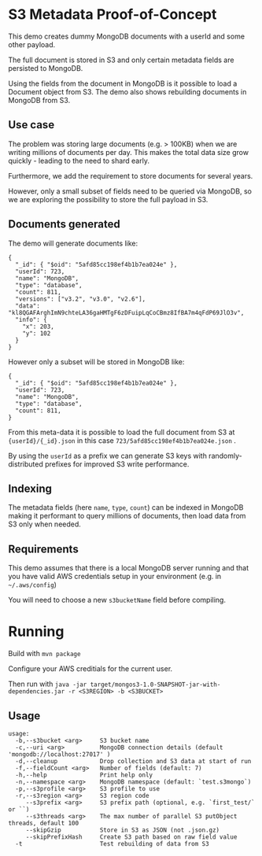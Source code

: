 # S3 Metadata Proof-of-Concept

This demo creates dummy MongoDB documents with a userId and some other payload. 

The full document is stored in S3 and only certain metadata fields are persisted to MongoDB.

Using the fields from the document in MongoDB is it possible to load a Document object from S3.
The demo also shows rebuilding documents in MongoDB from S3.

## Use case

The problem was storing large documents (e.g. > 100KB) when we are writing millions of documents per day. 
This makes the total data size grow quickly - leading to the need to shard early. 

Furthermore, we add the requirement to store documents for several years.

However, only a small subset of fields need to be queried via MongoDB, so we are exploring the possibility to store the full payload in S3.

## Documents generated

The demo will generate documents like:

```
{
  "_id": { "$oid": "5afd85cc198ef4b1b7ea024e" },
  "userId": 723,
  "name": "MongoDB",
  "type": "database",
  "count": 811,
  "versions": ["v3.2", "v3.0", "v2.6"],
  "data": "kl8QGAFArghImN9chteLA36gaHMTgF6zDFuipLqCoCBmz8IfBA7m4qFdP69JlO3v",
  "info": {
    "x": 203,
    "y": 102
  }
}
```

However only a subset will be stored in MongoDB like:


```
{
  "_id": { "$oid": "5afd85cc198ef4b1b7ea024e" },
  "userId": 723,
  "name": "MongoDB",
  "type": "database",
  "count": 811,
}
```

From this meta-data it is possible to load the full document from S3 at `{userId}/{_id}.json` in this case `723/5afd85cc198ef4b1b7ea024e.json` .

By using the `userId` as a prefix we can generate S3 keys with randomly-distributed prefixes for improved S3 write performance.

## Indexing

The metadata fields (here `name`, `type`, `count`) can be indexed in MongoDB making it performant to query millions of documents, then load data from S3 only when needed.

## Requirements

This demo assumes that there is a local MongoDB server running and that you have valid AWS credentials setup in your environment (e.g. in `~/.aws/config`)

You will need to choose a new `s3bucketName` field before compiling. 

# Running

Build with `mvn package`

Configure your AWS creditials for the current user.

Then run with `java -jar target/mongos3-1.0-SNAPSHOT-jar-with-dependencies.jar -r <S3REGION> -b <S3BUCKET>`

## Usage

```
usage: 
  -b,--s3bucket <arg>     S3 bucket name
  -c,--uri <arg>          MongoDB connection details (default 'mongodb://localhost:27017' )
  -d,--cleanup            Drop collection and S3 data at start of run
  -f,--fieldCount <arg>   Number of fields (default: 7)
  -h,--help               Print help only
  -n,--namespace <arg>    MongoDB namespace (default: `test.s3mongo`)
  -p,--s3profile <arg>    S3 profile to use
  -r,--s3region <arg>     S3 region code
     --s3prefix <arg>     S3 prefix path (optional, e.g. `first_test/` or ``)
     --s3threads <arg>    The max number of parallel S3 putObject threads, default 100
     --skipGzip           Store in S3 as JSON (not .json.gz)
     --skipPrefixHash     Create S3 path based on raw field value
  -t                      Test rebuilding of data from S3
```